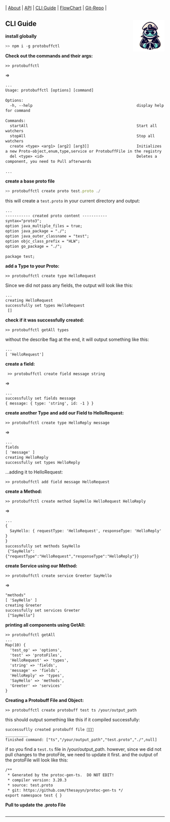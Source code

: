 
 | [About](https://ji-podhead.github.io/protobuffctl/) | [API](https://ji-podhead.github.io/protobuffctl/API) | [CLI Guide](https://ji-podhead.github.io/protobuffctl/guides) | [FlowChart](https://ji-podhead.github.io/protobuffctl/charts) | [Git-Repo](https://github.com/ji-podhead/protobuffctl) |

## CLI Guide <img width ="100" align="right" object-fit="contain" src="https://github.com/ji-podhead/protobuffctl/blob/main/docs/protobuffctl.png?raw=true"/>  

**install globally**
```JavaScript
>> npm i -g protobuffctl
``` 
**Check out the commands and their args:**
```
>> protobuffctl 
```
=>
```
...
Usage: protobuffctl [options] [command]

Options:
  -h, --help                                              display help for command

Commands:
  startAll                                                Start all watchers
  stopAll                                                 Stop all watchers
  create <type> <arg1> [arg2] [arg3]]                     Initializes a new Proto-object,enum,type,service or ProtobuffFile in the registry
  del <type> <id>                                         Deletes a component, you need to Pull afterwards

...
```
**create a base proto file**
```JavaScript
>> protobuffctl create proto test.proto ./
```
this will create a `test.proto` in your current directory and output:
```
...
----------- created proto content -----------
syntax="proto3";
option java_multiple_files = true;
option java_package = "./";
option java_outer_classname = "test";
option objc_class_prefix = "HLW";
option go_package = "./";

package test;
``` 
**add a Type to your Proto:**
```
>> protobuffctl create type HelloRequest
```
Since we did not pass any fields, the output will look like this:
```
...
creating HelloRequest
successfully set types HelloRequest
 []
```
**check if it was successfully created:**
```
>> protobuffctl getAll types
```
without the describe flag at the end, it will output something like this:
```
...
[ 'HelloRequest']

```
**create a field:**
```
 >> protobuffctl create field message string 
```
=>

```
...
successfully set fields message
{ message: { type: 'string', id: -1 } }

```
**create another Type and add our Field to HelloRequest:**
```
>> protobuffctl create type HelloReply message
```
=>
```
...
fields
[ 'message' ]
creating HelloReply
successfully set types HelloReply
```
...adding it to HelloRequest:
``` 
>> protobuffctl add field message HelloRequest
```
**create a Method:**
```
>> protobuffctl create method SayHello HelloRequest HelloReply 

```
=> 
```
... 
{
  SayHello: { requestType: 'HelloRequest', responseType: 'HelloReply' }
}
successfully set methods SayHello
 {"SayHello":{"requestType":"HelloRequest","responseType":"HelloReply"}}

```
**create  Service using our Method:**
```
>> protobuffctl create service Greeter SayHello
```
=>
```
"methods"
[ 'SayHello' ]
creating Greeter
successfully set services Greeter
 ["SayHello"]

```
**printing all components using GetAll:**
```
>> protobuffctl getAll
...
Map(10) {
  'test_op' => 'options',
  'test' => 'protoFiles',
  'HelloRequest' => 'types',
  'string' => 'fields',
  'message' => 'fields',
  'HelloReply' => 'types',
  'SayHello' => 'methods',
  'Greeter' => 'services'
}
```
**Creating a Protobuff File and Object:**
```
>> protobuffctl create protobuff test ts /your/output_path
```
this should output something like this if it compiled successfully:
```
successuflly created protobuff file 🤑🤑🤑 
__________
finished command: ["ts","/your/output_path","test.proto","./",null]
```
if so you find a `test.ts` file in /your/output_path.
however, since we did not pull changes to the protoFile, we need to update it first.
and the output of the protoFile will look like this:
```
/**
 * Generated by the protoc-gen-ts.  DO NOT EDIT!
 * compiler version: 3.20.3
 * source: test.proto
 * git: https://github.com/thesayyn/protoc-gen-ts */
export namespace test { }
```
**Pull to update the .proto File**
```

```



---
